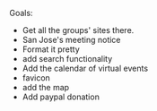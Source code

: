 
Goals:
- Get all the groups' sites there.
- San Jose's meeting notice
- Format it pretty
- add search functionality
- Add the calendar of virtual events
- favicon
- add the map
- Add paypal donation
